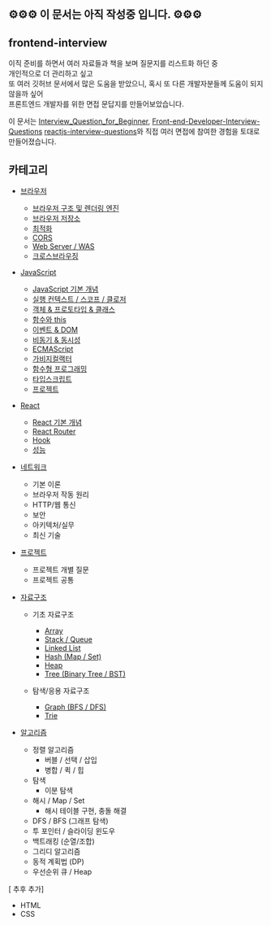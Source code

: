 ## ⚙️⚙️⚙️ 이 문서는 아직 작성중 입니다. ⚙️⚙️⚙️

## frontend-interview

이직 준비를 하면서 여러 자료들과 책을 보며 질문지를 리스트화 하던 중 <br />
개인적으로 더 관리하고 싶고 <br />
또 여러 깃허브 문서에서 많은 도움을 받았으니, 혹시 또 다른 개발자분들께 도움이 되지 않을까 싶어 <br />
프론트엔드 개발자를 위한 면접 문답지를 만들어보았습니다.

이 문서는 [Interview_Question_for_Beginner](https://github.com/jbee37142/Interview_Question_for_Beginner/tree/main/FrontEnd), [Front-end-Developer-Interview-Questions](https://github.com/h5bp/Front-end-Developer-Interview-Questions) [reactjs-interview-questions](https://github.com/sudheerj/reactjs-interview-questions?tab=readme-ov-file)와 직접 여러 면접에 참여한 경험을 토대로 만들어졌습니다.

## 카테고리

- [브라우저](https://github.com/SeoYeonii/frontend-interview/tree/main/browser)
  - [브라우저 구조 및 렌더링 엔진](https://github.com/SeoYeonii/frontend-interview/tree/main/browser/browser-rendering)
  - [브라우저 저장소](https://github.com/SeoYeonii/frontend-interview/tree/main/browser/browser-storage)
  - [최적화](https://github.com/SeoYeonii/frontend-interview/tree/main/browser/performance-optimization)
  - [CORS](https://github.com/SeoYeonii/frontend-interview/tree/main/browser/cors)
  - [Web Server / WAS](https://github.com/SeoYeonii/frontend-interview/tree/main/browser/web-server-was)
  - [크로스브라우징](https://github.com/SeoYeonii/frontend-interview/tree/main/browser/cross-browser)
- [JavaScript](https://github.com/SeoYeonii/frontend-interview/tree/main/javascript)
  - [JavaScript 기본 개념](https://github.com/SeoYeonii/frontend-interview/tree/main/javascript/javascript-basics)
  - [실행 컨텍스트 / 스코프 / 클로저](https://github.com/SeoYeonii/frontend-interview/tree/main/javascript/context-scope-closure)
  - [객체 & 프로토타입 & 클래스](https://github.com/SeoYeonii/frontend-interview/tree/main/javascript/object-prototype-class)
  - [함수와 this](https://github.com/SeoYeonii/frontend-interview/tree/main/javascript/function-this)
  - [이벤트 & DOM](https://github.com/SeoYeonii/frontend-interview/tree/main/javascript/event-dom)
  - [비동기 & 동시성](https://github.com/SeoYeonii/frontend-interview/tree/main/javascript/sync-async)
  - [ECMAScript](https://github.com/SeoYeonii/frontend-interview/tree/main/javascript/ecmascript)
  - [가비지컬랙터](https://github.com/SeoYeonii/frontend-interview/tree/main/javascript/garbage-collector)
  - [함수형 프로그래밍](https://github.com/SeoYeonii/frontend-interview/tree/main/javascript/functional-programming)
  - [타입스크립트](https://github.com/SeoYeonii/frontend-interview/tree/main/javascript/typescript)
  - [프로젝트](https://github.com/SeoYeonii/frontend-interview/tree/main/javascript/project)
- [React](https://github.com/SeoYeonii/frontend-interview/tree/main/react)
  - [React 기본 개념](https://github.com/SeoYeonii/frontend-interview/tree/main/react/general)
  - [React Router](https://github.com/SeoYeonii/frontend-interview/tree/main/react/react-router)
  - [Hook](https://github.com/SeoYeonii/frontend-interview/tree/main/react/hooks)
  - [성능](https://github.com/SeoYeonii/frontend-interview/tree/main/react/performance)
- [네트워크](https://github.com/SeoYeonii/frontend-interview/tree/main/network)
  - 기본 이론
  - 브라우저 작동 원리
  - HTTP/웹 통신
  - 보안
  - 아키텍처/실무
  - 최신 기술
- [프로젝트](https://github.com/SeoYeonii/frontend-interview/tree/main/project)

  - 프로젝트 개별 질문
  - 프로젝트 공통

- [자료구조](https://github.com/SeoYeonii/frontend-interview/tree/main/data-structure)

  - 기초 자료구조

    - [Array](https://github.com/SeoYeonii/frontend-interview/tree/main/data-structure/array)
    - [Stack / Queue](https://github.com/SeoYeonii/frontend-interview/tree/main/data-structure/stack-queue)
    - [Linked List](https://github.com/SeoYeonii/frontend-interview/tree/main/data-structure/linked-list)
    - [Hash (Map / Set)](https://github.com/SeoYeonii/frontend-interview/tree/main/data-structure/hash-map-set)
    - [Heap](https://github.com/SeoYeonii/frontend-interview/tree/main/data-structure/heap)
    - [Tree (Binary Tree / BST)](https://github.com/SeoYeonii/frontend-interview/tree/main/data-structure/tree)

  - 탐색/응용 자료구조
    - [Graph (BFS / DFS)](https://github.com/SeoYeonii/frontend-interview/tree/main/data-structure/graph)
    - [Trie](https://github.com/SeoYeonii/frontend-interview/tree/main/data-structure/trie)

- [알고리즘](https://github.com/SeoYeonii/frontend-interview/tree/main/algorithm)
  - 정렬 알고리즘
    - 버블 / 선택 / 삽입
    - 병합 / 퀵 / 힙
  - 탐색
    - 이분 탐색
  - 해시 / Map / Set
    - 해시 테이블 구현, 충돌 해결
  - DFS / BFS (그래프 탐색)
  - 투 포인터 / 슬라이딩 윈도우
  - 백트래킹 (순열/조합)
  - 그리디 알고리즘
  - 동적 계획법 (DP)
  - 우선순위 큐 / Heap

[ 추후 추가]

- HTML
- CSS
